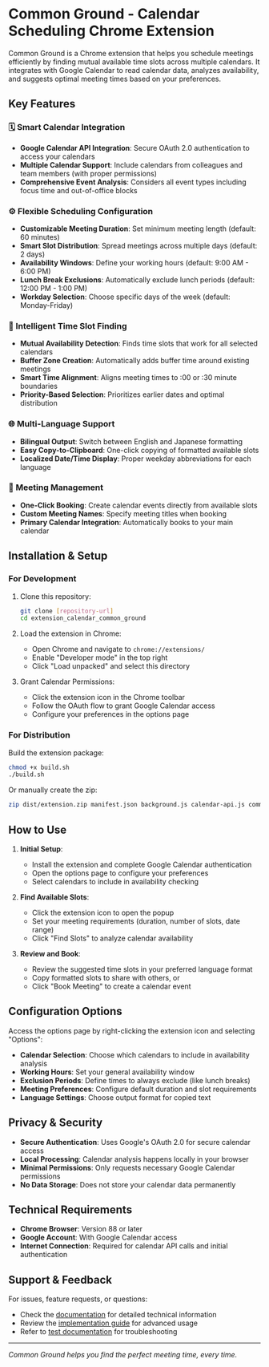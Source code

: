 # Common Ground - Calendar Scheduling Chrome Extension

Common Ground is a Chrome extension that helps you schedule meetings efficiently by finding mutual available time slots across multiple calendars. It integrates with Google Calendar to read calendar data, analyzes availability, and suggests optimal meeting times based on your preferences.

## Key Features

### 🗓️ Smart Calendar Integration
- **Google Calendar API Integration**: Secure OAuth 2.0 authentication to access your calendars
- **Multiple Calendar Support**: Include calendars from colleagues and team members (with proper permissions)
- **Comprehensive Event Analysis**: Considers all event types including focus time and out-of-office blocks

### ⚙️ Flexible Scheduling Configuration
- **Customizable Meeting Duration**: Set minimum meeting length (default: 60 minutes)
- **Smart Slot Distribution**: Spread meetings across multiple days (default: 2 days)
- **Availability Windows**: Define your working hours (default: 9:00 AM - 6:00 PM)
- **Lunch Break Exclusions**: Automatically exclude lunch periods (default: 12:00 PM - 1:00 PM)
- **Workday Selection**: Choose specific days of the week (default: Monday-Friday)

### 🎯 Intelligent Time Slot Finding
- **Mutual Availability Detection**: Finds time slots that work for all selected calendars
- **Buffer Zone Creation**: Automatically adds buffer time around existing meetings
- **Smart Time Alignment**: Aligns meeting times to :00 or :30 minute boundaries
- **Priority-Based Selection**: Prioritizes earlier dates and optimal distribution

### 🌐 Multi-Language Support
- **Bilingual Output**: Switch between English and Japanese formatting
- **Easy Copy-to-Clipboard**: One-click copying of formatted available slots
- **Localized Date/Time Display**: Proper weekday abbreviations for each language

### 📅 Meeting Management
- **One-Click Booking**: Create calendar events directly from available slots
- **Custom Meeting Names**: Specify meeting titles when booking
- **Primary Calendar Integration**: Automatically books to your main calendar

## Installation & Setup

### For Development
1. Clone this repository:
   ```bash
   git clone [repository-url]
   cd extension_calendar_common_ground
   ```

2. Load the extension in Chrome:
   - Open Chrome and navigate to `chrome://extensions/`
   - Enable "Developer mode" in the top right
   - Click "Load unpacked" and select this directory

3. Grant Calendar Permissions:
   - Click the extension icon in the Chrome toolbar
   - Follow the OAuth flow to grant Google Calendar access
   - Configure your preferences in the options page

### For Distribution
Build the extension package:
```bash
chmod +x build.sh
./build.sh
```

Or manually create the zip:
```bash
zip dist/extension.zip manifest.json background.js calendar-api.js common.css common-ground-minimal.png common-ground.png options.html options.js sidepanel.html sidepanel.js slot-finder.js -r _locales
```

## How to Use

1. **Initial Setup**:
   - Install the extension and complete Google Calendar authentication
   - Open the options page to configure your preferences
   - Select calendars to include in availability checking

2. **Find Available Slots**:
   - Click the extension icon to open the popup
   - Set your meeting requirements (duration, number of slots, date range)
   - Click "Find Slots" to analyze calendar availability

3. **Review and Book**:
   - Review the suggested time slots in your preferred language format
   - Copy formatted slots to share with others, or
   - Click "Book Meeting" to create a calendar event

## Configuration Options

Access the options page by right-clicking the extension icon and selecting "Options":

- **Calendar Selection**: Choose which calendars to include in availability analysis
- **Working Hours**: Set your general availability window
- **Exclusion Periods**: Define times to always exclude (like lunch breaks)
- **Meeting Preferences**: Configure default duration and slot requirements
- **Language Settings**: Choose output format for copied text

## Privacy & Security

- **Secure Authentication**: Uses Google's OAuth 2.0 for secure calendar access
- **Local Processing**: Calendar analysis happens locally in your browser
- **Minimal Permissions**: Only requests necessary Google Calendar permissions
- **No Data Storage**: Does not store your calendar data permanently

## Technical Requirements

- **Chrome Browser**: Version 88 or later
- **Google Account**: With Google Calendar access
- **Internet Connection**: Required for calendar API calls and initial authentication

## Support & Feedback

For issues, feature requests, or questions:
- Check the [documentation](docs/) for detailed technical information
- Review the [implementation guide](docs/implementation_doc.md) for advanced usage
- Refer to [test documentation](docs/test_doc.md) for troubleshooting

---

*Common Ground helps you find the perfect meeting time, every time.*
